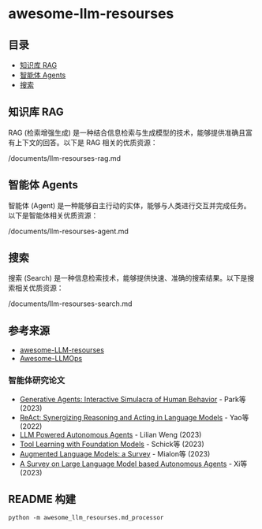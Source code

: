 # awesome-llm-resourses

## 目录

- [知识库 RAG](#知识库-rag)
- [智能体 Agents](#智能体-agents)
- [搜索](#搜索)

## 知识库 RAG

RAG (检索增强生成) 是一种结合信息检索与生成模型的技术，能够提供准确且富有上下文的回答。以下是 RAG 相关的优质资源：

<file>/documents/llm-resourses-rag.md</file>

## 智能体 Agents

智能体 (Agent) 是一种能够自主行动的实体，能够与人类进行交互并完成任务。以下是智能体相关优质资源：

<file>/documents/llm-resourses-agent.md</file>

## 搜索 

搜索 (Search) 是一种信息检索技术，能够提供快速、准确的搜索结果。以下是搜索相关优质资源：

<file>/documents/llm-resourses-search.md</file>

## 参考来源

- [awesome-LLM-resourses](https://github.com/WangRongsheng/awesome-LLM-resourses)
- [Awesome-LLMOps](https://github.com/tensorchord/Awesome-LLMOps)

### 智能体研究论文

* [Generative Agents: Interactive Simulacra of Human Behavior](https://arxiv.org/abs/2304.03442) - Park等 (2023)
* [ReAct: Synergizing Reasoning and Acting in Language Models](https://arxiv.org/abs/2210.03629) - Yao等 (2022)
* [LLM Powered Autonomous Agents](https://lilianweng.github.io/posts/2023-06-23-agent/) - Lilian Weng (2023)
* [Tool Learning with Foundation Models](https://arxiv.org/abs/2304.08354) - Schick等 (2023)
* [Augmented Language Models: a Survey](https://arxiv.org/abs/2302.07842) - Mialon等 (2023)
* [A Survey on Large Language Model based Autonomous Agents](https://arxiv.org/abs/2308.11432) - Xi等 (2023)

## README 构建

```base
python -m awesome_llm_resourses.md_processor
```
